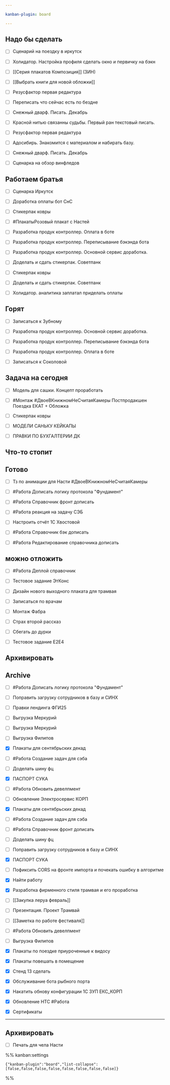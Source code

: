 ```yaml
---

kanban-plugin: board

---
```


## Надо бы сделать

- [ ] Сценарий на поездку в иркутск
- [ ] Холидатор. Настройка профиля сделать окно и первичку на бэкн
- [ ] [[Серия плакатов Композиция]]
	(ЗИН)
- [ ] [[Выбрать книги для новой обложки]]
- [ ] Резусфактор первая редактура
- [ ] Переписать что сейчас есть по бездне
- [ ] Снежный дварф. Писать. Декабрь
- [ ] Красной нитью связанны судьбы. Первый ран текстовый писать.
- [ ] Резусфактор первая редактура
- [ ] Адосибирь. Знакомится с материалом и набирать базу.
- [ ] Снежный дварф. Писать. Декабрь
- [ ] Сценарка на обзор винфледов


## Работаем братья

- [ ] Сценарка Иркутск
- [ ] Доработка оплаты бот СнС
- [ ] Стикерпак ковры
- [ ] #ПлакатыРозовый плакат с Настей
- [ ] Разработка продук контроллер. Оплата в боте
- [ ] Разработка продук контроллер. Переписывание бэкэнда бота
- [ ] Разработка продук контроллер. Основной сервис доработка.
- [ ] Доделать и сдать стикерпак. Советпанк
- [ ] Стикерпак ковры
- [ ] Доделать и сдать стикерпак. Советпанк
- [ ] Холидатор. аналитика заплатал приделать оплаты


## Горят

- [ ] Записаться к Зубному
- [ ] Разработка продук контроллер. Основной сервис доработка.
- [ ] Разработка продук контроллер. Переписывание бэкэнда бота
- [ ] Разработка продук контроллер. Оплата в боте
- [ ] Записаться к Соколовой


## Задача на сегодня

- [ ] Модель для сашки. Концепт проработать
- [ ] #Монтаж #ДвоеВКнижномНеСчитаяКамеры Постпродакшен Поездка ЕКАТ + Обложка
- [ ] Стикерпак ковры
- [ ] МОДЕЛИ САНЬКУ КЕЙКАПЫ
- [ ] ПРАВКИ ПО БУХГАЛТЕРИИ ДК


## Что-то стопит



## Готово

- [ ] Тз по анимации для Насти #ДвоеВКнижномНеСчитаяКамеры
- [ ] #Работа Дописать логику протокола "Фундамент"
- [ ] #Работа Справочник фронт дописать
- [ ] #Работа реакция на задачу СЭБ
- [ ] Настроить отчёт 1С Хвостовой
- [ ] #Работа Справочник бэк дописать
- [ ] #Работа Редактирование справочника дописать


## можно отложить

- [ ] #Работа Деплой справочник
- [ ] Тестовое задание ЭтКонс
- [ ] Дизайн нового выходного плаката для трамвая
- [ ] Записаться по врачам
- [ ] Монтаж Фабра
- [ ] Страх второй рассказ
- [ ] Сбегать до дурки
- [ ] Тестовое задание E2E4


## Архивировать



## Archive

- [ ] #Работа Дописать логику протокола "Фундамент"
- [ ] Поправить загрузку сотрудников в базу и СИНХ
- [ ] Правки лендинга ФГИ25
- [ ] Выгрузка Меркурий
- [ ] Выгрузка Меркурий
- [ ] Выгрузка Филипов
- [x] Плакаты для сентябрьских декад
- [ ] #Работа Создание задач для сэба
- [ ] Доделать шину фц
- [x] ПАСПОРТ СУКА
- [ ] #Работа Обновить девелпмент
- [ ] Обновление Электросервис КОРП
- [x] Плакаты для сентябрьских декад
- [ ] #Работа Создание задач для сэба
- [ ] #Работа Справочник фронт дописать
- [ ] Доделать шину фц
- [ ] Поправить загрузку сотрудников в базу и СИНХ
- [x] ПАСПОРТ СУКА
- [ ] Пофиксить CORS на фронте импорта и почекать ошибку в алгоритме
- [x] Найти работу
- [x] Разработка фирменного стиля трамвая и его проработка
- [ ] [[Закупка леруа февраль]]
- [ ] Презентация. Проект Трамвай
- [ ] [[Заметка по работе фестиваля]]
- [ ] #Работа Обновить девелпмент
- [ ] Выгрузка Филипов
- [x] Плакаты по поездке приуроченные к видосу
- [x] Плакаты повешать в помещение
- [x] Стенд 13 сделать
- [x] Обслуживание бота рыбного порта
- [x] Накатить обнову конфигурации 1С ЗУП ЕКС_КОРП
- [x] Обновление НТС 
	#Работа
- [x] Сертификаты


***

## Архивировать

- [ ] Печать для чела Насти

%% kanban:settings
```
{"kanban-plugin":"board","list-collapse":[false,false,false,false,false,false,false,false]}
```
%%